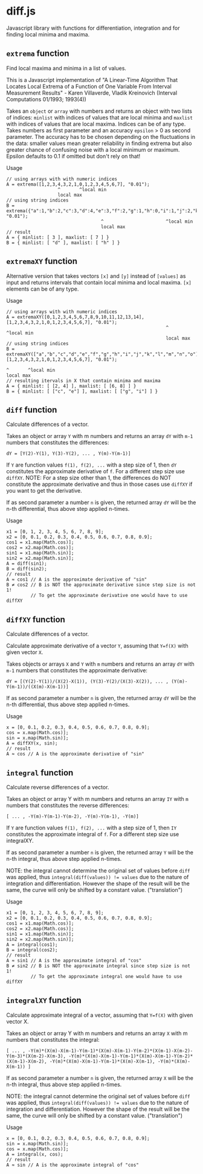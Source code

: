diff.js
=======

Javascript library with functions for differentiation, integration
and for finding local minima and maxima.

`extrema` function
------------------
Find local maxima and minima in a list of values.

This is a Javascript implementation of "A Linear-Time Algorithm That
Locates Local Extrema of a Function of One Variable From Interval
Measurement Results" - Karen Villaverde, Vladik Kreinovich
(Interval Computations 01/1993; 1993(4))

Takes an `object` or `array` with numbers and returns an object with two
lists of indices: `minlist` with indices of values that are local minima
and `maxlist` with indices of values that are local maxima. Indices
can be of any type. Takes numbers as first parameter and an accuracy
`epsilon` > 0 as second parameter. The accuracy has to be chosen depending
on the fluctuations in the data: smaller values mean greater reliability
in finding extrema but also greater chance of confusing noise with a local
minimum or maximum.
Epsilon defaults to 0.1 if omitted but don't rely on that!

Usage
```
// using arrays with with numeric indices
A = extrema([1,2,3,4,3,2,1,0,1,2,3,4,5,6,7], "0.01");
                   ^       ^local min   
                   local max
// using string indices
B = extrema({"a":1,"b":2,"c":3,"d":4,"e":3,"f":2,"g":1,"h":0,"i":1,"j":2,"k":3,"l":4,"m":5,"n":6,"o":7}, "0.01");
                                   ^                       ^local min   
                                   local max
// result
A = { minlist: [ 3 ], maxlist: [ 7 ] }
B = { minlist: [ "d" ], maxlist: [ "h" ] }
```

`extremaXY` function
--------------------
Alternative version that takes vectors `[x]` and `[y]` instead of `[values]`
as input and returns intervals that contain local minima and local maxima.
`[x]` elements can be of any type.

Usage
```
// using arrays with with numeric indices
A = extremaXY([0,1,2,3,4,5,6,7,8,9,10,11,12,13,14], [1,2,3,4,3,2,1,0,1,2,3,4,5,6,7], "0.01");
                                                           ^       ^local min   
                                                           local max
// using string indices
B = extremaXY(["a","b","c","d","e","f","g","h","i","j","k","l","m","n","o"], [1,2,3,4,3,2,1,0,1,2,3,4,5,6,7], "0.01");
                                                                                            ^       ^local min                                                                                                    local max
// resulting itervals in X that contain minima and maxima
A = { minlist: [ [2, 4] ], maxlist: [ [6, 8] ] }
B = { minlist: [ ["c", "e"] ], maxlist: [ ["g", "i"] ] }
```

`diff` function
---------------
Calculate differences of a vector.

Takes an object or array `Y` with m numbers and returns an array `dY` with
`m-1` numbers that constitutes the differences:

`dY = [Y(2)-Y(1), Y(3)-Y(2), ... , Y(m)-Y(m-1)]`

If `Y` are function values `f(1), f(2), ...` with a step size of 1,
then `dY` constitutes the approximate derivative of `f`. For a different
step size use `diffXY`.
NOTE: For a step size other than 1, the differences do NOT constitute
the approximate derivative and thus in those cases use `diffXY` if you
want to get the derivative.

If as second parameter a number `n` is given, the returned array
`dY` will be the n-th differential, thus above step applied n-times.

Usage
```
x1 = [0, 1, 2, 3, 4, 5, 6, 7, 8, 9];
x2 = [0, 0.1, 0.2, 0.3, 0.4, 0.5, 0.6, 0.7, 0.8, 0.9];
cos1 = x1.map(Math.cos)];
cos2 = x2.map(Math.cos)];
sin1 = x1.map(Math.sin)];
sin2 = x2.map(Math.sin)];
A = diff(sin1);
B = diff(sin2);
// result
A ≈ cos1 // A is the approximate derivative of "sin"
B ≠ cos2 // B is NOT the approximate derivative since step size is not 1!
         // To get the approximate derivative one would have to use diffXY
```

`diffXY` function
---------------
Calculate differences of a vector.

Calculate approximate derivative of a vector `Y`, assuming that `Y=f(X)`
with given vector `X`.

Takes objects or arrays `X` and `Y` with `m` numbers and returns an array `dY`
with `m-1` numbers that constitutes the approximate derivative:

`dY = [(Y(2)-Y(1))/(X(2)-X(1)), (Y(3)-Y(2)/(X(3)-X(2)), ... ,
       (Y(m)-Y(m-1))/((X(m)-X(m-1))]`

If as second parameter a number `n` is given, the returned array
`dY` will be the n-th differential, thus above step applied n-times.

Usage
```
x = [0, 0.1, 0.2, 0.3, 0.4, 0.5, 0.6, 0.7, 0.8, 0.9];
cos = x.map(Math.cos)];
sin = x.map(Math.sin)];
A = diffXY(x, sin);
// result
A ≈ cos // A is the approximate derivative of "sin"
```

`integral` function
-------------------
Calculate reverse differences of a vector.

Takes an object or array Y with m numbers and returns an array `IY` with
`m` numbers that constitutes the reverse differences:

`[ ... , -Y(m)-Y(m-1)-Y(m-2), -Y(m)-Y(m-1), -Y(m)]`

If `Y` are function values `f(1), f(2), ...` with a step size of 1, then `IY`
constitutes the approximate integral of `f`. For a different step size use integralXY.

If as second parameter a number `n` is given, the returned array `Y` will be the n-th
integral, thus above step applied n-times.

NOTE: the integral cannot determine the original set of values
before `diff` was applied, thus `integral(diff(values)) != values`
due to the nature of integration and differentiation. However the
shape of the result will be the same, the curve will only be
shifted by a constant value. ("translation")

Usage
```
x1 = [0, 1, 2, 3, 4, 5, 6, 7, 8, 9];
x2 = [0, 0.1, 0.2, 0.3, 0.4, 0.5, 0.6, 0.7, 0.8, 0.9];
cos1 = x1.map(Math.cos)];
cos2 = x2.map(Math.cos)];
sin1 = x1.map(Math.sin)];
sin2 = x2.map(Math.sin)];
A = integral(cos1);
B = integral(cos2);
// result
A ≈ sin1 // A is the approximate integral of "cos"
B ≠ sin2 // B is NOT the approximate integral since step size is not 1!
         // To get the approximate integral one would have to use diffXY
```

`integralXY` function
---------------------

Calculate approximate integral of a vector, assuming that `Y=f(X)`
with given vector X.

Takes an object or array Y with m numbers and returns an array `X`
with m numbers that constitutes the integral:

`[ ... ,
   -Y(m)*(X(m)-X(m-1)-Y(m-1)*(X(m)-X(m-1)-Y(m-2)*(X(m-1)-X(m-2)-Y(m-3)*(X(m-2)-X(m-3),
   -Y(m)*(X(m)-X(m-1)-Y(m-1)*(X(m)-X(m-1)-Y(m-2)*(X(m-1)-X(m-2),
   -Y(m)*(X(m)-X(m-1)-Y(m-1)*(X(m)-X(m-1),
   -Y(m)*(X(m)-X(m-1))
]`

If as second parameter a number `n` is given, the returned array `X`
will be the n-th integral, thus above step applied n-times.

NOTE: the integral cannot determine the original set of values before
`diff` was applied, thus `integral(diff(values)) != values` due to the
nature of integration and differentiation. However the shape of the result
will be the same, the curve will only be shifted by a constant value.
("translation")

Usage
```
x = [0, 0.1, 0.2, 0.3, 0.4, 0.5, 0.6, 0.7, 0.8, 0.9];
sin = x.map(Math.sin)];
cos = x.map(Math.cos)];
A = integral(x, cos);
// result
A ≈ sin // A is the approximate integral of "cos"
```
